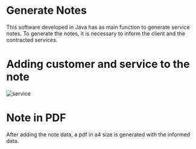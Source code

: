 # Generate Notes
This software developed in Java has as main function to generate service notes. To generate the notes, it is necessary to inform the client and the contracted services.

# Adding customer and service to the note
![service](https://user-images.githubusercontent.com/61219090/137539821-9f0e0d49-9956-43e3-97fb-9ae12003d3bc.png)

# Note in PDF
After adding the note data, a pdf in a4 size is generated with the informed data.
